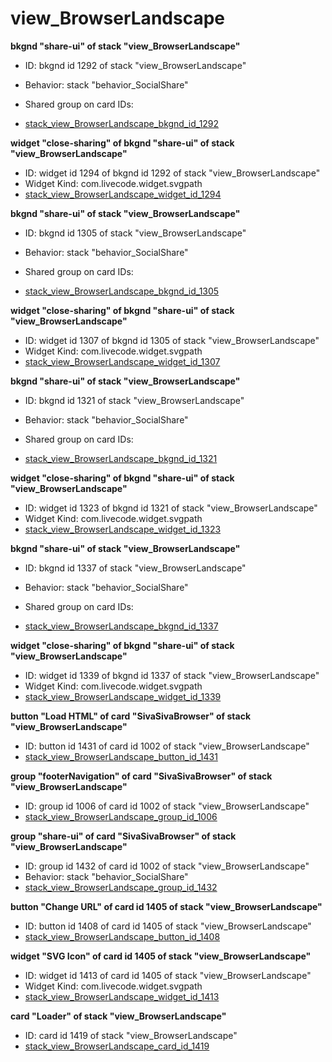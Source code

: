 # view_BrowserLandscape
**bkgnd "share-ui" of stack "view_BrowserLandscape"**
* ID: bkgnd id 1292 of stack "view_BrowserLandscape"
* Behavior: stack "behavior_SocialShare"

* Shared group on card IDs: 
* [stack_view_BrowserLandscape_bkgnd_id_1292](./../ScriptTracker/views/view_BrowserLandscape_Scripts/stack_view_BrowserLandscape_bkgnd_id_1292.livecodescript)

**widget "close-sharing" of bkgnd "share-ui" of stack "view_BrowserLandscape"**
* ID: widget id 1294 of bkgnd id 1292 of stack "view_BrowserLandscape"
* Widget Kind: com.livecode.widget.svgpath
* [stack_view_BrowserLandscape_widget_id_1294](./../ScriptTracker/views/view_BrowserLandscape_Scripts/stack_view_BrowserLandscape_widget_id_1294.livecodescript)

**bkgnd "share-ui" of stack "view_BrowserLandscape"**
* ID: bkgnd id 1305 of stack "view_BrowserLandscape"
* Behavior: stack "behavior_SocialShare"

* Shared group on card IDs: 
* [stack_view_BrowserLandscape_bkgnd_id_1305](./../ScriptTracker/views/view_BrowserLandscape_Scripts/stack_view_BrowserLandscape_bkgnd_id_1305.livecodescript)

**widget "close-sharing" of bkgnd "share-ui" of stack "view_BrowserLandscape"**
* ID: widget id 1307 of bkgnd id 1305 of stack "view_BrowserLandscape"
* Widget Kind: com.livecode.widget.svgpath
* [stack_view_BrowserLandscape_widget_id_1307](./../ScriptTracker/views/view_BrowserLandscape_Scripts/stack_view_BrowserLandscape_widget_id_1307.livecodescript)

**bkgnd "share-ui" of stack "view_BrowserLandscape"**
* ID: bkgnd id 1321 of stack "view_BrowserLandscape"
* Behavior: stack "behavior_SocialShare"

* Shared group on card IDs: 
* [stack_view_BrowserLandscape_bkgnd_id_1321](./../ScriptTracker/views/view_BrowserLandscape_Scripts/stack_view_BrowserLandscape_bkgnd_id_1321.livecodescript)

**widget "close-sharing" of bkgnd "share-ui" of stack "view_BrowserLandscape"**
* ID: widget id 1323 of bkgnd id 1321 of stack "view_BrowserLandscape"
* Widget Kind: com.livecode.widget.svgpath
* [stack_view_BrowserLandscape_widget_id_1323](./../ScriptTracker/views/view_BrowserLandscape_Scripts/stack_view_BrowserLandscape_widget_id_1323.livecodescript)

**bkgnd "share-ui" of stack "view_BrowserLandscape"**
* ID: bkgnd id 1337 of stack "view_BrowserLandscape"
* Behavior: stack "behavior_SocialShare"

* Shared group on card IDs: 
* [stack_view_BrowserLandscape_bkgnd_id_1337](./../ScriptTracker/views/view_BrowserLandscape_Scripts/stack_view_BrowserLandscape_bkgnd_id_1337.livecodescript)

**widget "close-sharing" of bkgnd "share-ui" of stack "view_BrowserLandscape"**
* ID: widget id 1339 of bkgnd id 1337 of stack "view_BrowserLandscape"
* Widget Kind: com.livecode.widget.svgpath
* [stack_view_BrowserLandscape_widget_id_1339](./../ScriptTracker/views/view_BrowserLandscape_Scripts/stack_view_BrowserLandscape_widget_id_1339.livecodescript)

**button "Load HTML" of card "SivaSivaBrowser" of stack "view_BrowserLandscape"**
* ID: button id 1431 of card id 1002 of stack "view_BrowserLandscape"
* [stack_view_BrowserLandscape_button_id_1431](./../ScriptTracker/views/view_BrowserLandscape_Scripts/stack_view_BrowserLandscape_button_id_1431.livecodescript)

**group "footerNavigation" of card "SivaSivaBrowser" of stack "view_BrowserLandscape"**
* ID: group id 1006 of card id 1002 of stack "view_BrowserLandscape"
* [stack_view_BrowserLandscape_group_id_1006](./../ScriptTracker/views/view_BrowserLandscape_Scripts/stack_view_BrowserLandscape_group_id_1006.livecodescript)

**group "share-ui" of card "SivaSivaBrowser" of stack "view_BrowserLandscape"**
* ID: group id 1432 of card id 1002 of stack "view_BrowserLandscape"
* Behavior: stack "behavior_SocialShare"
* [stack_view_BrowserLandscape_group_id_1432](./../ScriptTracker/views/view_BrowserLandscape_Scripts/stack_view_BrowserLandscape_group_id_1432.livecodescript)

**button "Change URL" of card id 1405 of stack "view_BrowserLandscape"**
* ID: button id 1408 of card id 1405 of stack "view_BrowserLandscape"
* [stack_view_BrowserLandscape_button_id_1408](./../ScriptTracker/views/view_BrowserLandscape_Scripts/stack_view_BrowserLandscape_button_id_1408.livecodescript)

**widget "SVG Icon" of card id 1405 of stack "view_BrowserLandscape"**
* ID: widget id 1413 of card id 1405 of stack "view_BrowserLandscape"
* Widget Kind: com.livecode.widget.svgpath
* [stack_view_BrowserLandscape_widget_id_1413](./../ScriptTracker/views/view_BrowserLandscape_Scripts/stack_view_BrowserLandscape_widget_id_1413.livecodescript)

**card "Loader" of stack "view_BrowserLandscape"**
* ID: card id 1419 of stack "view_BrowserLandscape"
* [stack_view_BrowserLandscape_card_id_1419](./../ScriptTracker/views/view_BrowserLandscape_Scripts/stack_view_BrowserLandscape_card_id_1419.livecodescript)

